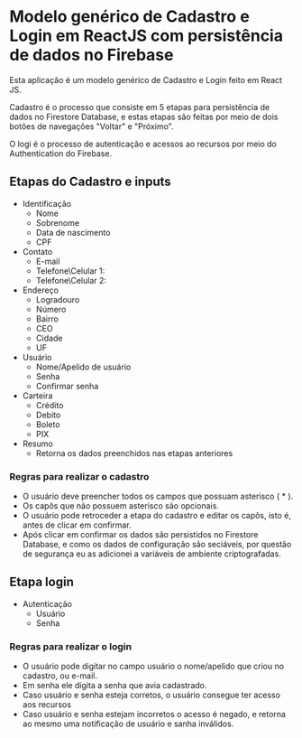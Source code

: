 # Modelo genérico de Cadastro e Login em ReactJS com persistência de dados no Firebase Esta aplicação é um modelo genérico de Cadastro e Login feito em React JS.Cadastro é o processo que consiste em 5 etapas para persistência de dados no Firestore Database, e estas etapas são feitas por meio de dois botões de navegações "Voltar" e "Próximo".O logi é o processo de autenticação e acessos ao recursos por meio do Authentication do Firebase. ## Etapas do Cadastro e inputs * Identificação 	* Nome 	* Sobrenome 	* Data de nascimento 	* CPF* Contato 	* E-mail	* Telefone\Celular 1:	* Telefone\Celular 2:  * Endereço	* Logradouro	* Número 	* Bairro	* CEO	* Cidade	* UF* Usuário 	* Nome/Apelido de usuário	* Senha 	* Confirmar senha * Carteira	* Crédito	* Debito	* Boleto 	* PIX* Resumo 	* Retorna os dados preenchidos nas etapas anteriores ### Regras para realizar o cadastro * O usuário deve preencher todos os campos que possuam asterisco ( * ).* Os capôs que não possuem asterisco são opcionais. * O usuário pode retroceder a etapa do cadastro e editar os capôs, isto é, antes de clicar em confirmar. * Após clicar em confirmar os dados são persistidos no Firestore Database, e como os dados de configuração são seciáveis, por questão de segurança eu as adicionei a variáveis de ambiente criptografadas. ## Etapa login * Autenticação 	* Usuário	* Senha ### Regras para realizar o login * O usuário pode digitar no campo usuário o nome/apelido que criou no cadastro, ou e-mail.* Em senha ele digita a senha que avia cadastrado.* Caso usuário e senha esteja corretos, o usuário consegue ter acesso aos recursos * Caso usuário e senha estejam incorretos o acesso é negado, e retorna ao mesmo uma notificação de usuário e sanha inválidos.  	